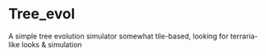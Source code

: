 # Tree_evol
A simple tree evolution simulator somewhat tile-based, looking for terraria-like looks & simulation
